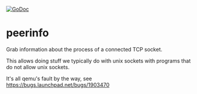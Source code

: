 [![GoDoc](https://godoc.org/github.com/KarpelesLab/peerinfo?status.svg)](https://godoc.org/github.com/KarpelesLab/peerinfo)

# peerinfo

Grab information about the process of a connected TCP socket.

This allows doing stuff we typically do with unix sockets with programs that
do not allow unix sockets.

It's all qemu's fault by the way, see https://bugs.launchpad.net/bugs/1903470
